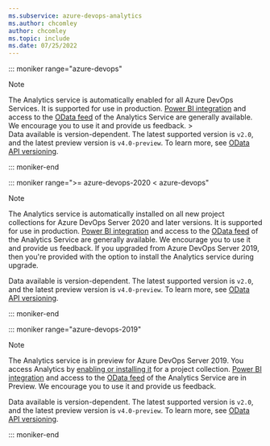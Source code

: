 ```yaml
---
ms.subservice: azure-devops-analytics
ms.author: chcomley
author: chcomley
ms.topic: include
ms.date: 07/25/2022
---
```


::: moniker range="azure-devops"

> [!NOTE]  
> The Analytics service is automatically enabled for all Azure DevOps Services. It is supported for use in production. [Power BI integration](../powerbi/overview.md) and access to the [OData feed](../extend-analytics/quick-ref.md) of the Analytics Service are  generally available. We encourage you to use it and provide us feedback. >  
> Data available is version-dependent. The latest supported version is `v2.0`, and the latest preview version is `v4.0-preview`. To learn more, see [OData API versioning](../extend-analytics/odata-api-version.md).

::: moniker-end

::: moniker range=">= azure-devops-2020 < azure-devops"

> [!NOTE]
> The Analytics service is automatically installed on all new project collections for Azure DevOps Server 2020 and later versions. It is supported for use in production. [Power BI integration](../powerbi/overview.md) and access to the [OData feed](../extend-analytics/quick-ref.md) of the Analytics Service are generally available. We encourage you to use it and provide us feedback.  If you upgraded from Azure DevOps Server 2019, then you're provided with the option to install the Analytics service during upgrade. 
>  
> Data available is version-dependent. The latest supported version is `v2.0`, and the latest preview version is `v4.0-preview`. To learn more, see [OData API versioning](../extend-analytics/odata-api-version.md).

::: moniker-end

::: moniker range="azure-devops-2019"

> [!NOTE]
> The Analytics service is in preview for Azure DevOps Server 2019. You access Analytics by [enabling or installing it](../dashboards/analytics-extension.md) for a project collection. [Power BI integration](../powerbi/overview.md) and access to the [OData feed](../extend-analytics/quick-ref.md) of the Analytics Service are in Preview. We encourage you to use it and provide us feedback.  
>  
> Data available is version-dependent. The latest supported version is `v2.0`, and the latest preview version is `v4.0-preview`. To learn more, see [OData API versioning](../extend-analytics/odata-api-version.md).
> 
::: moniker-end